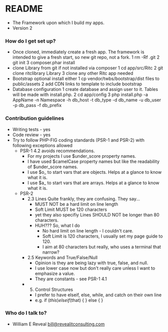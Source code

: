 # README #

* The Framework upon which I build my apps.
* Version 2

### How do I get set up? ###

* Once cloned, immediately create a fresh app. The framework is intended to give a fresh start, so new git repo, not a fork.
    1 rm -Rf .git
    2 git init 
    3 composer.phar install
*  clone Library from git if not installed via composer
    1 cd app/src/Ritc
    2 git clone ritclibrary Library
    3 clone any other Ritc app needed
* Bootstrap optional install either
    1 cp vendor/twbs/bootstrap/dist files to public/assets
    2 add CDN links to template to include bootstrap
* Database configuration
    1 create database and assign user to it. Tables will be made with install.php.
    2 cd app/config
    3 php install.php -a AppName -n Namespace -h db_host -t db_type -d db_name -u db_user -p db_pass -f db_prefix

### Contribution guidelines ###

* Writing tests - yes
* Code review - yes
* Try to follow PHP-FIG coding standards (PSR-1 and PSR-2) with following exceptions allowed
    * PSR-1 4.2 avoids recommendations. 
        * For my projects I use $under_score property names.
        * I have used $camelCase property names but like the readability of $under_score names.
        * I use $o_ to start vars that are objects. Helps at a glance to know what it is.
        * I use $a_ to start vars that are arrays. Helps at a glance to know what it is.
    * PSR-2
        * 2.3 Lines Quite frankly, they are confusing. They say...
            - MUST NOT be a hard limit on line length
            - Soft Limit MUST be 120 characters
            - yet they also specifiy Lines SHOULD NOT be longer than 80 characters.
            - HUH??? So, what I do
                - No hard limit on line length - I couldn't care.
                - Soft Limit is 120 characters, I usually set my page guide to 120.
                - I aim at 80 characters but really, who uses a terminal that narrow?
        * 2.5 Keywords and True/False/Null
            - Opinion is they are being lazy with true, false, and null. 
            - I use lower case now but don't really care unless I want to emphasize a value.
            - They are constants - see PSR-1 4.1
        * 5. Control Structures
            - I prefer to have elseif, else, while, and catch on their own line
            - e.g. if ($this) {
                   }
                   elseif ($that) {
                   }
                   else {
                   }

### Who do I talk to? ###

* William E Reveal <bill@revealitconsulting.com>
